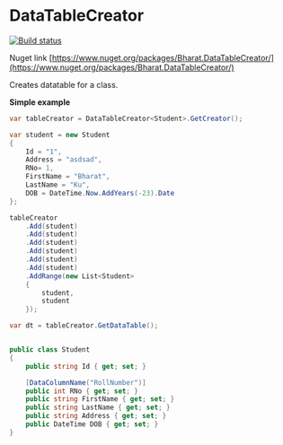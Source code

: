 # DataTableCreator
[![Build status](https://ci.appveyor.com/api/projects/status/j375v8i3etemu43u/branch/master?svg=true)](https://ci.appveyor.com/project/pavinan/datatablecreator/branch/master)

Nuget link [https://www.nuget.org/packages/Bharat.DataTableCreator/](https://www.nuget.org/packages/Bharat.DataTableCreator/)

Creates datatable for a class.

**Simple example**

```csharp
var tableCreator = DataTableCreator<Student>.GetCreator();

var student = new Student
{
    Id = "1",
    Address = "asdsad",
    RNo= 1,
    FirstName = "Bharat",
    LastName = "Ku",
    DOB = DateTime.Now.AddYears(-23).Date
};

tableCreator
    .Add(student)
    .Add(student)
    .Add(student)
    .Add(student)
    .Add(student)
    .Add(student)
    .AddRange(new List<Student>
    {
        student,
        student
    });

var dt = tableCreator.GetDataTable();


public class Student
{
    public string Id { get; set; }

    [DataColumnName("RollNumber")]
    public int RNo { get; set; }
    public string FirstName { get; set; }
    public string LastName { get; set; }
    public string Address { get; set; }
    public DateTime DOB { get; set; }
}

```
